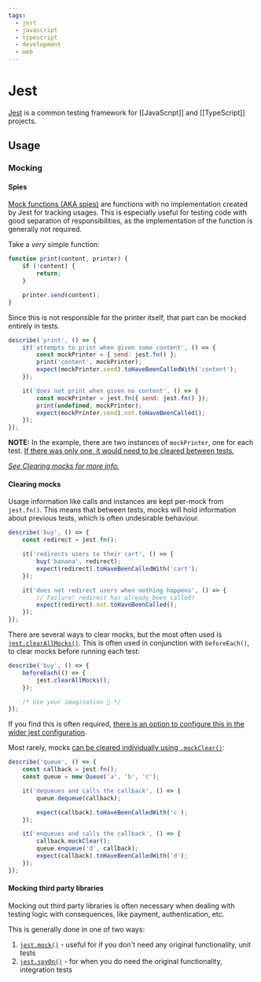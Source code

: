 ```yaml
---
tags:
  - jest
  - javascript
  - typescript
  - development
  - web
---
```


# Jest

[Jest](https://jestjs.io/) is a common testing framework for [[JavaScript]] and [[TypeScript]] projects.

## Usage

### Mocking

#### Spies

[Mock functions (AKA spies)](https://jestjs.io/docs/mock-function-api) are functions with no implementation created by Jest for tracking usages. This is especially useful for testing code with good separation of responsibilities, as the implementation of the function is generally not required.

Take a *very* simple function:
```js
function print(content, printer) {
	if (!content) {
		return;
	}

	printer.send(content);
}
```

Since this is not responsible for the printer itself, that part can be mocked entirely in tests.
```js
describe('print', () => {
	it('attempts to print when given some content', () => {
		const mockPrinter = { send: jest.fn() };
		print('content', mockPrinter);
		expect(mockPrinter.send).toHaveBeenCalledWith('content');
	});

	it('does not print when given no content', () => {
		const mockPrinter = jest.fn({ send: jest.fn() });
		print(undefined, mockPrinter);
		expect(mockPrinter.send).not.toHaveBeenCalled();
	});
});
```

**NOTE:**
In the example, there are two instances of `mockPrinter`, one for each test.
[If there was only one, it would need to be cleared between tests.](https://jestjs.io/docs/mock-function-api#mockfnmockclear)

*[See Clearing mocks for more info.](#Clearing%20mocks)*

#### Clearing mocks

Usage information like calls and instances are kept per-mock from `jest.fn()`.
This means that between tests, mocks will hold information about previous tests, which is often undesirable behaviour.

```js
describe('buy', () => {
	const redirect = jest.fn();

	it('redirects users to their cart', () => {
		buy('banana', redirect);
		expect(redirect).toHaveBeenCalledWith('cart');
	});

	it('does not redirect users when nothing happens', () => {
		// Failure! redirect has already been called!
		expect(redirect).not.toHaveBeenCalled();
	});
});
```

There are several ways to clear mocks, but the most often used is [`jest.clearAllMocks()`](https://jestjs.io/docs/jest-object#jestclearallmocks).
This is often used in conjunction with `beforeEach()`, to clear mocks before running each test:
```js
describe('buy', () => {
	beforeEach(() => {
		jest.clearAllMocks();
	});

	/* Use your imagination 🌈 */
});
```
If you find this is often required, [there is an option to configure this in the wider jest configuration](https://jestjs.io/docs/configuration#clearmocks-boolean).

Most rarely, mocks [can be cleared individually using `.mockClear()`](https://jestjs.io/docs/mock-function-api#mockfnmockclear):
```js
describe('queue', () => {
	const callback = jest.fn();
	const queue = new Queue('a', 'b', 'c');

	it('dequeues and calls the callback', () => {
		queue.dequeue(callback);

		expect(callback).toHaveBeenCalledWith('c');
	});

	it('enqueues and calls the callback', () => {
		callback.mockClear();
		queue.enqueue('d', callback);
		expect(callback).toHaveBeenCalledWith('d');
	});
});
```
#### Mocking third party libraries

Mocking out third party libraries is often necessary when dealing with testing logic with consequences, like payment, authentication, etc.

This is generally done in one of two ways:

1. [`jest.mock()`](https://jestjs.io/docs/jest-object#jestmockmodulename-factory-options) - useful for if you don't need any original functionality, unit tests
2. [`jest.spyOn()`](https://jestjs.io/docs/jest-object#jestspyonobject-methodname) - for when you do need the original functionality, integration tests